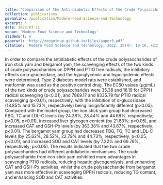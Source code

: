 ```yaml
---
title: "Comparison of the Anti-diabetic Effects of the Crude Polysaccharides from Iron Stick Yam and Bergamot Yam (in Chinese with English abstract)"
collection: publications
permalink: /publication/Modern-Food-Science-and-Technology
excerpt: ' '
date: 2022-03-21
venue: 'Modern Food Science and Technology'
slidesurl: #
paperurl: 'http://zengminup.github.io/files/paper3.pdf'
citation: 'Modern Food Science and Technology, 2022, 38(4): 10-18, +215 (Ranking:8/8, IF=2.1)'
---
```


In order to compare the antidiabetic effects of the crude polysaccharides of iron stick yam and bergamot yam, the scavenging effects of the two kinds of crude polysaccharides on DPPH and PTIO free radicals, the inhibitory effects on α-glucosidase, and the hypoglycemic and hypolipidemic effects were determined. Type 2 diabetes model rats were established, and metformin was used as the positive control drug. The EC50 values (μg/mL) of the two kinds of crude polysaccharides were 35.38 and 16.19 for DPPH radical scavenging (p<0.01), and 7869.17 and 8335.78 for PTIO radical scavenging (p<0.01), respectively, with the inhibition of α-glucosidase (18.85% and 15.73%, respectively) being insignificantly different (p>0.05). Compared with the model group, the iron stick yam group had decreased FBG, TC and LDL-C levels (by 24.38%, 28.44% and 44.68%, respectively; p<0.05, p<0.01), increased liver glycogen content (by 21.83%; p<0.05), and increased CAT and GSH-Px levels (by 363.36% and 43.67%, respectively; p<0.01). The bergamot yam group had decreased FBG, TG, TC and LDL-C levels (by 25.62%, 28.52%, 22.79% and 44.73%, respectively; p<0.05, p<0.01), and increased SOD and CAT levels (by 7.22% and 69.76%, respectively; p<0.05). The results indicated that the two crude polysaccharides had different antidiabetic mechanisms. The crude polysaccharide from iron stick yam exhibited more advantages in scavenging PTIO radicals, reducing hepatic glycogenolysis, and enhancing CAT and GSH-Px activities, whilst the crude polysaccharide from bergamot yam was more effective in scavenging DPPH radicals, reducing TG content, and enhancing SOD and CAT activities.
